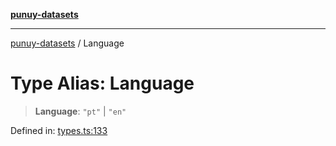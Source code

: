 [**punuy-datasets**](../README.md)

***

[punuy-datasets](../README.md) / Language

# Type Alias: Language

> **Language**: `"pt"` \| `"en"`

Defined in: [types.ts:133](https://github.com/andrefs/punuy-datasets/blob/591a8407246ef03682f112f110fef03ef9124e08/src/lib/types.ts#L133)
